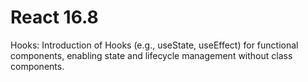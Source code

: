 # React 16.8

Hooks: Introduction of Hooks (e.g., useState, useEffect) for functional components, enabling state and lifecycle management without class components.




